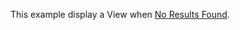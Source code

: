 This example display a View when [No Results Found](https://livewire-powergrid.com/table-component/component-configuration.html#no-records-message).
